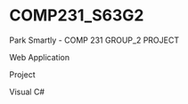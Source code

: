 COMP231_S63G2
=============

Park Smartly - COMP 231 GROUP_2 PROJECT

Web Application

Project

Visual C#
